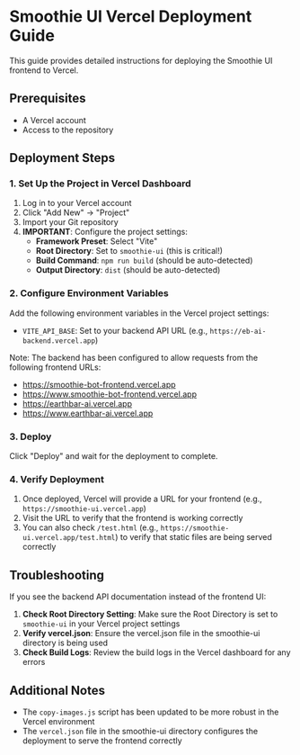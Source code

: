 # Smoothie UI Vercel Deployment Guide

This guide provides detailed instructions for deploying the Smoothie UI frontend to Vercel.

## Prerequisites

- A Vercel account
- Access to the repository

## Deployment Steps

### 1. Set Up the Project in Vercel Dashboard

1. Log in to your Vercel account
2. Click "Add New" → "Project"
3. Import your Git repository
4. **IMPORTANT**: Configure the project settings:
   - **Framework Preset**: Select "Vite"
   - **Root Directory**: Set to `smoothie-ui` (this is critical!)
   - **Build Command**: `npm run build` (should be auto-detected)
   - **Output Directory**: `dist` (should be auto-detected)

### 2. Configure Environment Variables

Add the following environment variables in the Vercel project settings:

- `VITE_API_BASE`: Set to your backend API URL (e.g., `https://eb-ai-backend.vercel.app`)

Note: The backend has been configured to allow requests from the following frontend URLs:
- https://smoothie-bot-frontend.vercel.app
- https://www.smoothie-bot-frontend.vercel.app
- https://earthbar-ai.vercel.app
- https://www.earthbar-ai.vercel.app

### 3. Deploy

Click "Deploy" and wait for the deployment to complete.

### 4. Verify Deployment

1. Once deployed, Vercel will provide a URL for your frontend (e.g., `https://smoothie-ui.vercel.app`)
2. Visit the URL to verify that the frontend is working correctly
3. You can also check `/test.html` (e.g., `https://smoothie-ui.vercel.app/test.html`) to verify that static files are being served correctly

## Troubleshooting

If you see the backend API documentation instead of the frontend UI:

1. **Check Root Directory Setting**: Make sure the Root Directory is set to `smoothie-ui` in your Vercel project settings
2. **Verify vercel.json**: Ensure the vercel.json file in the smoothie-ui directory is being used
3. **Check Build Logs**: Review the build logs in the Vercel dashboard for any errors

## Additional Notes

- The `copy-images.js` script has been updated to be more robust in the Vercel environment
- The `vercel.json` file in the smoothie-ui directory configures the deployment to serve the frontend correctly